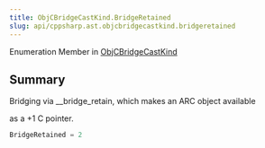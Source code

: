 ```yaml
---
title: ObjCBridgeCastKind.BridgeRetained
slug: api/cppsharp.ast.objcbridgecastkind.bridgeretained
---
```

Enumeration Member in [ObjCBridgeCastKind](/api/cppsharp/ast/objcbridgecastkind)

## Summary

<p>Bridging via __bridge_retain, which makes an ARC object available</p> <p>as a +1 C pointer.</p>

```csharp
BridgeRetained = 2
```

